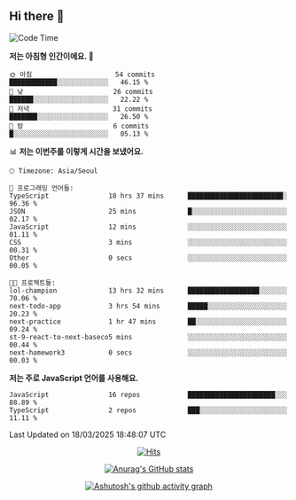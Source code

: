 ## Hi there 👋

<!--
**pnh135/pnh135** is a ✨ _special_ ✨ repository because its `README.md` (this file) appears on your GitHub profile.

Here are some ideas to get you started:

- 🔭 I’m currently working on ...
- 🌱 I’m currently learning ...
- 👯 I’m looking to collaborate on ...
- 🤔 I’m looking for help with ...
- 💬 Ask me about ...
- 📫 How to reach me: ...
- 😄 Pronouns: ...
- ⚡ Fun fact: ...
-->

<!--START_SECTION:waka-->
![Code Time](http://img.shields.io/badge/Code%20Time-139%20hrs%2043%20mins-blue)

**저는 아침형 인간이에요. 🐤** 

```text
🌞 아침                     54 commits          ████████████░░░░░░░░░░░░░   46.15 % 
🌆 낮　                     26 commits          ██████░░░░░░░░░░░░░░░░░░░   22.22 % 
🌃 저녁                     31 commits          ███████░░░░░░░░░░░░░░░░░░   26.50 % 
🌙 밤　                     6 commits           █░░░░░░░░░░░░░░░░░░░░░░░░   05.13 % 
```


📊 **저는 이번주를 이렇게 시간을 보냈어요.** 

```text
🕑︎ Timezone: Asia/Seoul

💬 프로그래밍 언어들: 
TypeScript               18 hrs 37 mins      ████████████████████████░   96.36 % 
JSON                     25 mins             █░░░░░░░░░░░░░░░░░░░░░░░░   02.17 % 
JavaScript               12 mins             ░░░░░░░░░░░░░░░░░░░░░░░░░   01.11 % 
CSS                      3 mins              ░░░░░░░░░░░░░░░░░░░░░░░░░   00.31 % 
Other                    0 secs              ░░░░░░░░░░░░░░░░░░░░░░░░░   00.05 % 

🐱‍💻 프로젝트들: 
lol-champion             13 hrs 32 mins      ██████████████████░░░░░░░   70.06 % 
next-todo-app            3 hrs 54 mins       █████░░░░░░░░░░░░░░░░░░░░   20.23 % 
next-practice            1 hr 47 mins        ██░░░░░░░░░░░░░░░░░░░░░░░   09.24 % 
st-9-react-to-next-baseco5 mins              ░░░░░░░░░░░░░░░░░░░░░░░░░   00.44 % 
next-homework3           0 secs              ░░░░░░░░░░░░░░░░░░░░░░░░░   00.03 % 
```

**저는 주로 JavaScript 언어를 사용해요.** 

```text
JavaScript               16 repos            ██████████████████████░░░   88.89 % 
TypeScript               2 repos             ███░░░░░░░░░░░░░░░░░░░░░░   11.11 % 
```




 Last Updated on 18/03/2025 18:48:07 UTC
<!--END_SECTION:waka-->

  <div align=center>
	
  [![Hits](https://hits.seeyoufarm.com/api/count/incr/badge.svg?url=https%3A%2F%2Fgithub.com%2Fpnh135&count_bg=%2379C83D&title_bg=%23555555&icon=&icon_color=%23E7E7E7&title=hits&edge_flat=false)](https://hits.seeyoufarm.com) 
	
  </div>

<div align=center>
	
[![Anurag's GitHub stats](https://github-readme-stats.vercel.app/api?username=pnh135&show_icons=true&theme=radical)](https://github.com/anuraghazra/github-readme-stats)

</div>

<div align=center>
	
[![Ashutosh's github activity graph](https://github-readme-activity-graph.vercel.app/graph?username=pnh135&theme=merko)](https://github.com/ashutosh00710/github-readme-activity-graph)

</div>
